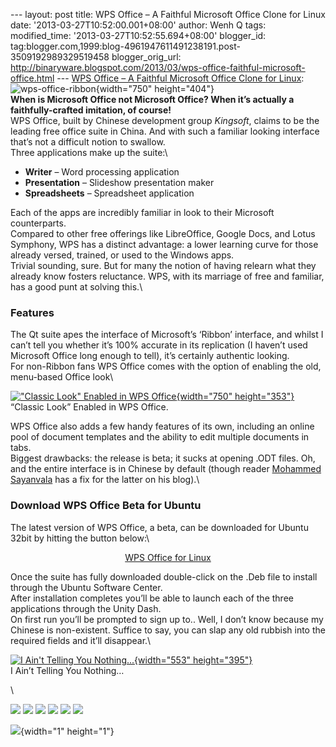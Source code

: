 --- layout: post title: WPS Office – A Faithful Microsoft Office Clone
for Linux date: '2013-03-27T10:52:00.001+08:00' author: Wenh Q tags:
modified\_time: '2013-03-27T10:52:55.694+08:00' blogger\_id:
tag:blogger.com,1999:blog-4961947611491238191.post-3509192989329519458
blogger\_orig\_url:
http://binaryware.blogspot.com/2013/03/wps-office-faithful-microsoft-office.html
--- [WPS Office – A Faithful Microsoft Office Clone for
Linux](http://feedproxy.google.com/~r/d0od/~3/oQzDMlynaI0/wps-office-for-linux-looks-like-microsoft-office-but-isnt):\
![wps-office-ribbon](http://www.omgubuntu.co.uk/wp-content/uploads/2013/03/wps-office-ribbon-750x404.jpg){width="750"
height="404"}\
**When is Microsoft Office not Microsoft Office? When it’s actually a
faithfully-crafted imitation, of course!**\
WPS Office, built by Chinese development group *Kingsoft*, claims to be
the leading free office suite in China. And with such a familiar looking
interface that’s not a difficult notion to swallow.\
Three applications make up the suite:\

-   **Writer** – Word processing application
-   **Presentation** – Slideshow presentation maker
-   **Spreadsheets** – Spreadsheet application

Each of the apps are incredibly familiar in look to their Microsoft
counterparts.\
Compared to other free offerings like LibreOffice, Google Docs, and
Lotus Symphony, WPS has a distinct advantage: a lower learning curve for
those already versed, trained, or used to the Windows apps.\
Trivial sounding, sure. But for many the notion of having relearn what
they already know fosters reluctance. WPS, with its marriage of free and
familiar, has a good punt at solving this.\

### Features

The Qt suite apes the interface of Microsoft’s ‘Ribbon’ interface, and
whilst I can’t tell you whether it’s 100% accurate in its replication (I
haven’t used Microsoft Office long enough to tell), it’s certainly
authentic looking.\
For non-Ribbon fans WPS Office comes with the option of enabling the
old, menu-based Office look\

<div style="width: 750px;">

[!["Classic Look" Enabled in WPS
Office](http://www.omgubuntu.co.uk/wp-content/uploads/2013/03/old-look-750x353.jpg){width="750"
height="353"}](http://www.omgubuntu.co.uk/wp-content/uploads/2013/03/old-look.jpg)\
“Classic Look” Enabled in WPS Office.

</div>

WPS Office also adds a few handy features of its own, including an
online pool of document templates and the ability to edit multiple
documents in tabs.\
Biggest drawbacks: the release is beta; it sucks at opening .ODT files.
Oh, and the entire interface is in Chinese by default (though
reader [Mohammed
Sayanvala](http://mosayanvala.wordpress.com/ "Mohammed Sayanvala") has a
fix for the latter on his blog).\

### Download WPS Office Beta for Ubuntu

The latest version of WPS Office, a beta, can be downloaded for Ubuntu
32bit by hitting the button below:\

<div style="text-align: center;">

[WPS Office for
Linux](http://wdl.cache.ijinshan.com/wps/download/Linux/unstable/wps-office_8.1.0.3724~b1p2_i386.deb "Download WPS Office for Linux")

</div>

Once the suite has fully downloaded double-click on the .Deb file to
install through the Ubuntu Software Center.\
After installation completes you’ll be able to launch each of the three
applications through the Unity Dash.\
On first run you’ll be prompted to sign up to.. Well, I don’t know
because my Chinese is non-existent. Suffice to say, you can slap any old
rubbish into the required fields and it’ll disappear.\

<div style="width: 553px;">

[![I Ain't Telling You
Nothing...](http://www.omgubuntu.co.uk/wp-content/uploads/2013/03/sigh-up.jpg){width="553"
height="395"}](http://www.omgubuntu.co.uk/wp-content/uploads/2013/03/sigh-up.jpg)\
I Ain’t Telling You Nothing…

</div>

\

<div>

[![](http://feeds.feedburner.com/~ff/d0od?i=oQzDMlynaI0:lIN3YhQCvAQ:wBxX2hOkimM)](http://feeds.feedburner.com/~ff/d0od?a=oQzDMlynaI0:lIN3YhQCvAQ:wBxX2hOkimM)
[![](http://feeds.feedburner.com/~ff/d0od?d=I9og5sOYxJI)](http://feeds.feedburner.com/~ff/d0od?a=oQzDMlynaI0:lIN3YhQCvAQ:I9og5sOYxJI)
[![](http://feeds.feedburner.com/~ff/d0od?d=qj6IDK7rITs)](http://feeds.feedburner.com/~ff/d0od?a=oQzDMlynaI0:lIN3YhQCvAQ:qj6IDK7rITs)
[![](http://feeds.feedburner.com/~ff/d0od?i=oQzDMlynaI0:lIN3YhQCvAQ:V_sGLiPBpWU)](http://feeds.feedburner.com/~ff/d0od?a=oQzDMlynaI0:lIN3YhQCvAQ:V_sGLiPBpWU)
[![](http://feeds.feedburner.com/~ff/d0od?i=oQzDMlynaI0:lIN3YhQCvAQ:gIN9vFwOqvQ)](http://feeds.feedburner.com/~ff/d0od?a=oQzDMlynaI0:lIN3YhQCvAQ:gIN9vFwOqvQ)
[![](http://feeds.feedburner.com/~ff/d0od?d=yIl2AUoC8zA)](http://feeds.feedburner.com/~ff/d0od?a=oQzDMlynaI0:lIN3YhQCvAQ:yIl2AUoC8zA)

</div>

![](http://feeds.feedburner.com/~r/d0od/~4/oQzDMlynaI0){width="1"
height="1"}
